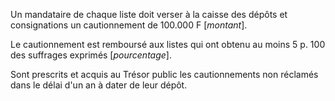 Un mandataire de chaque liste doit verser à la caisse des dépôts et consignations un cautionnement de 100.000 F [*montant*].

Le cautionnement est remboursé aux listes qui ont obtenu au moins 5 p. 100 des suffrages exprimés [*pourcentage*].

Sont prescrits et acquis au Trésor public les cautionnements non réclamés dans le délai d'un an à dater de leur dépôt.
